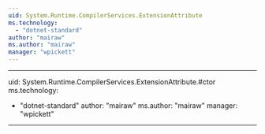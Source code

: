 ```yaml
---
uid: System.Runtime.CompilerServices.ExtensionAttribute
ms.technology: 
  - "dotnet-standard"
author: "mairaw"
ms.author: "mairaw"
manager: "wpickett"
---
```


---
uid: System.Runtime.CompilerServices.ExtensionAttribute.#ctor
ms.technology: 
  - "dotnet-standard"
author: "mairaw"
ms.author: "mairaw"
manager: "wpickett"
---
